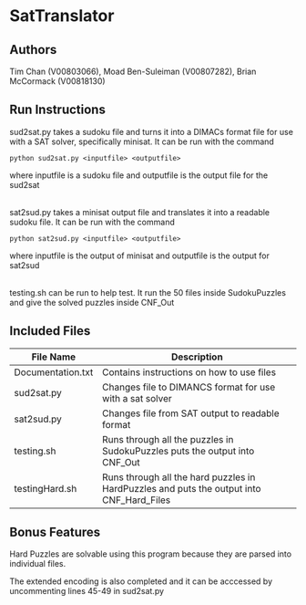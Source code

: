 # SatTranslator
## Authors
Tim Chan (V00803066), Moad Ben-Suleiman (V00807282), Brian McCormack (V00818130)

## Run Instructions
sud2sat.py takes a sudoku file and turns it into a DIMACs format file for use with a SAT solver, specifically minisat.
It can be run with the command 
```
python sud2sat.py <inputfile> <outputfile>
```
where inputfile is a sudoku file and outputfile is the output file for the sud2sat

<br>
sat2sud.py takes a minisat output file and translates it into a readable sudoku file. It can be run with the command 

```
python sat2sud.py <inputfile> <outputfile>
```

where inputfile is the output of minisat and outputfile is the output for sat2sud

<br>
testing.sh can be run to help test. It run the 50 files inside SudokuPuzzles and give the solved puzzles inside CNF_Out


## Included Files
|File Name|Description|
|---------|------------|
|Documentation.txt   |  Contains instructions on how to use files |
|sud2sat.py         | Changes file to DIMANCS format for use with a sat solver|
|sat2sud.py         | Changes file from SAT output to readable format|
|testing.sh         | Runs through all the puzzles in SudokuPuzzles puts the output into CNF_Out|
|testingHard.sh     | Runs through all the hard puzzles in HardPuzzles and puts the output into CNF_Hard_Files|

## Bonus Features
Hard Puzzles are solvable using this program because they are parsed into individual files.

The extended encoding is also completed and it can be acccessed by uncommenting
lines 45-49 in sud2sat.py
